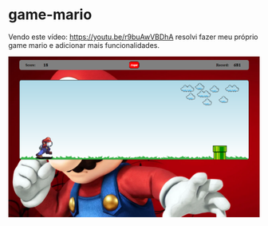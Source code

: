 # game-mario
Vendo este vídeo: https://youtu.be/r9buAwVBDhA resolvi fazer meu próprio game mario e adicionar mais funcionalidades. 

![mercha.png](https://github.com/LucasCosta0011/game-mario/blob/master/mercha.png)
